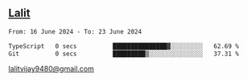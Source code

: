## [Lalit](https://lalit.sh)

<!--START_SECTION:waka-->

```txt
From: 16 June 2024 - To: 23 June 2024

TypeScript   0 secs          ███████████████▓░░░░░░░░░   62.69 %
Git          0 secs          █████████▒░░░░░░░░░░░░░░░   37.31 %
```

<!--END_SECTION:waka-->

lalitvijay9480@gmail.com
